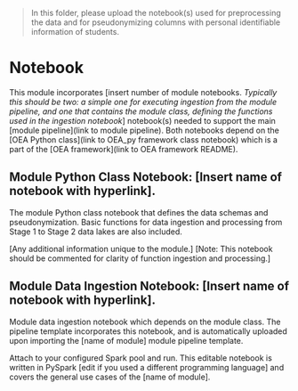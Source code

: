 > In this folder, please upload the notebook(s) used for preprocessing the data and for pseudonymizing columns with personal identifiable information of students.

# Notebook
This module incorporates [insert number of module notebooks. *Typically this should be two: a simple one for executing ingestion from the module pipeline, and one that contains the module class, defining the functions used in the ingestion notebook*] notebook(s) needed to support the main [module pipeline](link to module pipeline). Both notebooks depend on the [OEA Python class](link to OEA_py framework class notebook) which is a part of the [OEA framework](link to OEA framework README).

## Module Python Class Notebook: [Insert name of notebook with hyperlink].
The module Python class notebook that defines the data schemas and pseudonymization. Basic functions for data ingestion and processing from Stage 1 to Stage 2 data lakes are also included. 

[Any additional information unique to the module.] 
[Note: This notebook should be commented for clarity of function ingestion and processing.]

## Module Data Ingestion Notebook: [Insert name of notebook with hyperlink].
Module data ingestion notebook which depends on the module class. The pipeline template incorporates this notebook, and is automatically uploaded upon importing the [name of module] module pipeline template.

Attach to your configured Spark pool and run. This editable notebook is written in PySpark [edit if you used a different programming language] and covers the general use cases of the [name of module]. 
